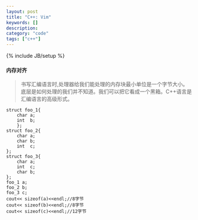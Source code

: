 ```yaml
--- 
layout: post 
title: "C++: Vim" 
keywords: [] 
description: 
category: "code" 
tags: ["c++"] 
--- 
```

{% include JB/setup %}
#### 内存对齐
> 书写汇编语言时,处理器给我们能处理的内存块最小单位是一个字节大小。底层是如何处理的我们并不知道。我们可以把它看成一个黑箱。C++语言是汇编语言的高级形式。
```
struct foo_1{
    char a;
    int  b;
    };
struct foo_2{
    char a;
    char b;
    int  c;
};
struct foo_3{
    char a;
    int  c;
    char b;
};
foo_1 a;
foo_2 b;
foo_3 c;
cout<< sizeof(a)<<endl;//8字节
cout<< sizeof(b)<<endl;//8字节
cout<< sizeof(c)<<endl;//12字节
```
